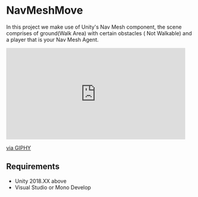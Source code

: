 # NavMeshMove
In this project we make use of Unity's Nav Mesh component, the scene comprises of ground(Walk Area) with certain obstacles ( Not Walkable) and a player that is your Nav Mesh Agent.

<iframe src="https://giphy.com/embed/XEnAWeYN0Nreoi7AAQ" width="480" height="245" frameBorder="0" class="giphy-embed" allowFullScreen></iframe><p><a href="https://giphy.com/gifs/XEnAWeYN0Nreoi7AAQ">via GIPHY</a></p>


## Requirements

* Unity 2018.XX above
* Visual Studio or Mono Develop
